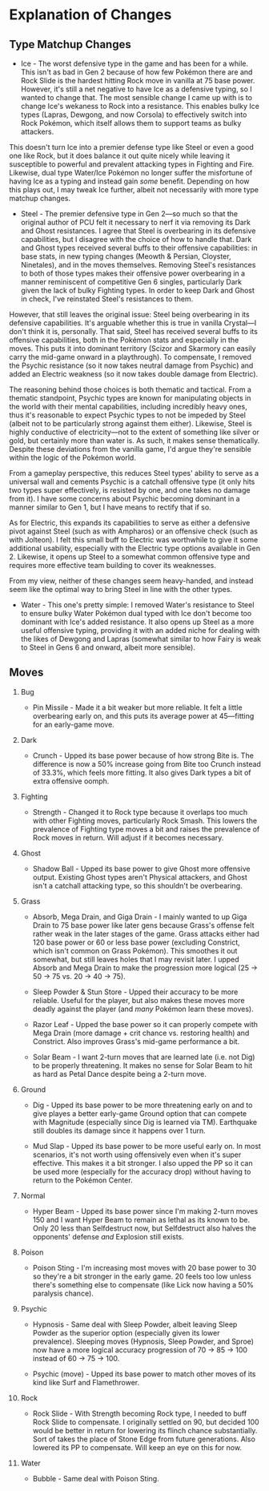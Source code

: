 # Explanation of Changes
## Type Matchup Changes
* Ice - The worst defensive type in the game and has been for a while.  This isn't as bad in Gen 2 because of how few Pokémon there are and Rock Slide is the hardest hitting Rock move in vanilla at 75 base power.  However, it's still a net negative to have Ice as a defensive typing, so I wanted to change that.  The most sensible change I came up with is to change Ice's wekaness to Rock into a resistance.  This enables bulky Ice types (Lapras, Dewgong, and now Corsola) to effectively switch into Rock Pokémon, which itself allows them to support teams as bulky attackers.

This doesn't turn Ice into a premier defense type like Steel or even a good one like Rock, but it does balance it out quite nicely while leaving it susceptible to powerful and prevalent attacking types in Fighting and Fire.  Likewise, dual type Water/Ice Pokémon no longer suffer the misfortune of having Ice as a typing and instead gain *some* benefit.  Depending on how this plays out, I may tweak Ice further, albeit not necessarily with more type matchup changes.

* Steel - The premier defensive type in Gen 2—so much so that the original author of PCU felt it necessary to nerf it via removing its Dark and Ghost resistances.  I agree that Steel is overbearing in its defensive capabilities, but I disagree with the choice of how to handle that.  Dark and Ghost types received several buffs to their offensive capabilities:  in base stats, in new typing changes (Meowth & Persian, Cloyster, Ninetales), and in the moves themselves.  Removing Steel's resistances to both of those types makes their offensive power overbearing in a manner reminiscent of competitive Gen 6 singles, particularly Dark given the lack of bulky Fighting types.  In order to keep Dark and Ghost in check, I've reinstated Steel's resistances to them.

However, that still leaves the original issue:  Steel being overbearing in its defensive capabilities.  It's arguable whether this is true in vanilla Crystal—I don't think it is, personally.  That said, Steel has received several buffs to its offensive capabilities, both in the Pokémon stats and especially in the moves.  This puts it into dominant territory (Scizor and Skarmory can easily carry the mid-game onward in a playthrough).  To compensate, I removed the Psychic resistance (so it now takes neutral damage from Psychic) and added an Electric weakness (so it now takes double damage from Electric).

The reasoning behind those choices is both thematic and tactical.  From a thematic standpoint, Psychic types are known for manipulating objects in the world with their mental capabilities, including incredibly heavy ones, thus it's reasonable to expect Psychic types to not be impeded by Steel (albeit not to be particularly strong against them either).  Likewise, Steel is highly conductive of electricity—not to the extent of something like silver or gold, but certainly more than water is.  As such, it makes sense thematically.  Despite these deviations from the vanilla game, I'd argue they're sensible within the logic of the Pokémon world.

From a gameplay perspective, this reduces Steel types' ability to serve as a universal wall and cements Psychic is a catchall offensive type (it only hits two types super effectively, is resisted by one, and one takes no damage from it).  I have some concerns about Psychic becoming dominant in a manner similar to Gen 1, but I have means to rectify that if so.

As for Electric, this expands its capabilities to serve as either a defensive pivot against Steel (such as with Ampharos) or an offensive check (such as with Jolteon).  I felt this small buff to Electric was worthwhile to give it some additional usability, especially with the Electric type options available in Gen 2.  Likewise, it opens up Steel to a somewhat common offensive type and requires more effective team building to cover its weaknesses.

From my view, neither of these changes seem heavy-handed, and instead seem like the optimal way to bring Steel in line with the other types.

* Water - This one's pretty simple:  I removed Water's resistance to Steel to ensure bulky Water Pokémon dual typed with Ice don't become too dominant with Ice's added resistance.  It also opens up Steel as a more useful offensive typing, providing it with an added niche for dealing with the likes of Dewgong and Lapras (somewhat similar to how Fairy is weak to Steel in Gens 6 and onward, albeit more sensible).

## Moves

1. Bug
    * Pin Missile - Made it a bit weaker but more reliable.  It felt a little overbearing early on, and this puts its average power at 45—fitting for an early-game move.

2. Dark
    * Crunch - Upped its base power because of how strong Bite is.  The difference is now a 50% increase going from Bite too Crunch instead of 33.3%, which feels more fitting.  It also gives Dark types a bit of extra offensive oomph.

3. Fighting
    * Strength - Changed it to Rock type because it overlaps too much with other Fighting moves, particularly Rock Smash.  This lowers the prevalence of Fighting type moves a bit and raises the prevalence of Rock moves in return.  Will adjust if it becomes necessary.

4. Ghost
    * Shadow Ball - Upped its base power to give Ghost more offensive output.  Existing Ghost types aren't Physical attackers, and Ghost isn't a catchall attacking type, so this shouldn't be overbearing.

5. Grass
    * Absorb, Mega Drain, and Giga Drain - I mainly wanted to up Giga Drain to 75 base power like later gens because Grass's offense felt rather weak in the later stages of the game.  Grass attacks either had 120 base power or 60 or less base power (excluding Constrict, which isn't common on Grass Pokémon).  This smoothes it out somewhat, but still leaves holes that I may revisit later.  I upped Absorb and Mega Drain to make the progression more logical (25 -> 50 -> 75 vs. 20 -> 40 -> 75).

    * Sleep Powder & Stun Store - Upped their accuracy to be more reliable.  Useful for the player, but also makes these moves more deadly against the player (and *many* Pokémon learn these moves).

    * Razor Leaf - Upped the base power so it can properly compete with Mega Drain (more damage + crit chance vs. restoring health) and Constrict.  Also improves Grass's mid-game performance a bit.

    * Solar Beam - I want 2-turn moves that are learned late (i.e. not Dig) to be properly threatening. It makes no sense for Solar Beam to hit as hard as Petal Dance despite being a 2-turn move.

6. Ground
    * Dig - Upped its base power to be more threatening early on and to give playes a better early-game Ground option that can compete with Magnitude (especially since Dig is learned via TM).  Earthquake still doubles its damage since it happens over 1 turn.

    * Mud Slap - Upped its base power to be more useful early on.  In most scenarios, it's not worth using offensively even when it's super effective.  This makes it a bit stronger.  I also upped the PP so it can be used more (especially for the accuracy drop) without having to return to the Pokémon Center.

7. Normal
    * Hyper Beam - Upped its base power since I'm making 2-turn moves 150 and I want Hyper Beam to remain as lethal as its known to be.  Only 20 less than Selfdestruct now, but Selfdestruct also halves the opponents' defense *and* Explosion still exists.

8. Poison
    * Poison Sting - I'm increasing most moves with 20 base power to 30 so they're a bit stronger in the early game.  20 feels too low unless there's something else to compensate (like Lick now having a 50% paralysis chance).

9. Psychic
    * Hypnosis - Same deal with Sleep Powder, albeit leaving Sleep Powder as the superior option (especially given its lower prevalence).  Sleeping moves (Hypnosis, Sleep Powder, and Sproe) now have a more logical accuracy progression of 70 -> 85 -> 100 instead of 60 -> 75 -> 100.

    * Psychic (move) - Upped its base power to match other moves of its kind like Surf and Flamethrower.

10. Rock
    * Rock Slide - With Strength becoming Rock type, I needed to buff Rock Slide to compensate.  I originally settled on 90, but decided 100 would be better in return for lowering its flinch chance substantially.  Sort of takes the place of Stone Edge from future generations.  Also lowered its PP to compensate.  Will keep an eye on this for now.

11. Water
    * Bubble - Same deal with Poison Sting.